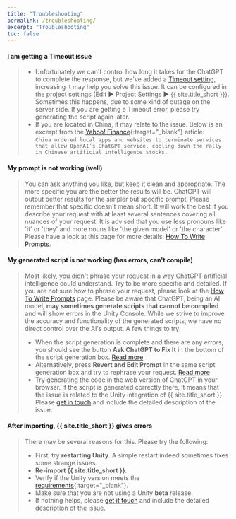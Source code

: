 ```yaml
---
title: "Troubleshooting"
permalink: /troubleshooting/
excerpt: "Troubleshooting"
toc: false
---
```


#### I am getting a **Timeout** issue
> - Unfortunately we can't control how long it takes for the ChatGPT to complete the response, but we've added a [Timeout setting](/getting-started/#general-settings), increasing it may help you solve this issue. It can be configured in the project settings (Edit ▶︎ Project Settings ▶︎ {{ site.title_short }}). Sometimes this happens, due to some kind of outage on the server side. If you are getting a Timeout error, please try generating the script again later.
> - If you are located in China, it may relate to the issue. Below is an excerpt from the [Yahoo! Finance](https://finance.yahoo.com/news/chinas-ban-openais-chatgpt-likely-135040587.html){:target="_blank"} article:  
`China ordered local apps and websites to terminate services that allow OpenAI’s ChatGPT service, cooling down the rally in Chinese artificial intelligence stocks.`

#### My prompt is not working (well)
> You can ask anything you like, but keep it clean and appropriate. The more specific you are the better the results will be. ChatGPT will output better results for the simpler but specific prompt. Please remember that specific doesn't mean short. It will work the best if you describe your request with at least several sentences covering all nuances of your request. It is advised that you use less pronouns like 'it' or 'they' and more nouns like 'the given model' or 'the character'. Please have a look at this page for more details: [How To Write Prompts](/how-to-write-prompts/).

#### My generated script is not working (has errors, can't compile)
> Most likely, you didn't phrase your request in a way ChatGPT artificial intelligence could understand. Try to be more specific and detailed. If you are not sure how to phrase your request, please look at the [How To Write Prompts](/how-to-write-prompts) page. Please be aware that ChatGPT, being an AI model, **may sometimes generate scripts that cannot be compiled** and will show errors in the Unity Console. While we strive to improve the accuracy and functionality of the generated scripts, we have no direct control over the AI's output. A few things to try:
> - When the script generation is complete and there are any errors, you should see the button **Ask ChatGPT to Fix It** in the bottom of the script generation box. [Read more](/getting-started/#editing-the-script-with-chatgpt-prompt-window)
> - Alternatively, press **Revert and Edit Prompt** in the same script generation box and try to rephrase your request. [Read more](/getting-started/#editing-the-script-with-chatgpt-prompt-window)
> - Try generating the code in the web version of ChatGPT in your browser. If the script is generated correctly there, it means that the issue is related to the Unity integration of {{ site.title_short }}. Please [get in touch](/contact-details/) and include the detailed description of the issue.

#### After importing, {{ site.title_short }} gives errors
> There may be several reasons for this. Please try the following:
> - First, try **restarting Unity**. A simple restart indeed sometimes fixes some strange issues.
> - **Re-import {{ site.title_short }}**.
> - Verify if the Unity version meets the [requirements](https://u3d.as/334o?aid=1101lHzQ){:target="_blank"}.
> - Make sure that you are not using a Unity **beta** release.
> - If nothing helps, please [get it touch](/contact-details/) and include the detailed description of the issue.

